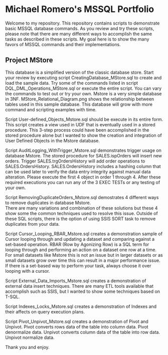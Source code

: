 # Michael Romero's MSSQL Portfolio

Welcome to my repository.   This repository contains scripts to demonstrate basic MSSQL database commands.  As you review and try these scripts, please note that there are many different ways to accomplish the same tasks as described in these scripts.  My goal here is to show the many favors of MSSQL commands and their implementations.   

## Project MStore
This database is a simplified version of the classic database store.  Start your review by executing script CreatingDatabase_MStore.sql to create and load the sample data.  Try some of the commands listed in script  DQL_DML_Operations_MStore.sql or execute the entire script.  You can vary the commands to test out or try your own.  Mstore is a very simple database in 3NF. MStore_Relational_Diagram.png shows the relationship between tables used in this sample database.  This database will grow with more command and scripting examples with time.  

Script User-defined_Objects_Mstore.sql should be execute in its entire form.  This script creates a view used in UDF that is eventually used in a stored procedure.  This 3-step process could have been accomplished in the stored procedure alone but I wanted to show the creation and integration of User Defined Objects in the Mstore database.

Script AuditLogging_WithTrigger_Mstore.sql demonstrates trigger usage on database Mstore.  The stored procedure for SALES.ispOrders will insert new orders. Trigger SALES.trgOrdersHistory will add order operations to SALES.OrdersHistory.  SALES.OrdersHistory includes a hashing column that can be used later to verify the data entry integrity against manual data alteration. Please execute the first 4 object in order 1 through 4. After these required executions you can run any of the 3 EXEC TESTs or any testing of your own.

Script RemovingDuplicateOrders_Mstore.sql demostrates 4 different ways to remove duplicates in database Mstore.  
There are many variations and combination of these solutions but these 4 show some the common techniques used to resolve this issue.  Outside of these SQL scripts, there is the option of using SSIS SORT task to remove duplicates from your data.  

Script Cursor_Looping_RBAR_Mstore.sql creates a demonstration sample of Cursor looping through and updating a dataset and comparing against a set-based operation.
RBAR (Row by Agonizing Row) is a SQL term for looping through and performing an action on a dataset one row at a time.
For small datasets like Mstore this is not an issue but in larger datasets or as small datasets grow over time this can result in a major performance issue.
If there is a set-based way to perform your task, always choose it over looping with a cursor.

Script External_Data_Imports_Mstore.sql creates a demonstration of external data insert techniques.  There are many ETL tools available that accomplish such as SSIS, but I wanted to show some techniques based on T-SQL. 

Script Indexes_Locks_Mstore.sql creates a demonstration of Indexes and their affects on query execution plans.

Script Pivot_Unpivot_Mstore.sql creates a demonstration of Pivot and Unpivot. Pivot converts rows data of the table into column data. Pivot denormalize data. Unpivot converts column data of the table into row data.  Unpivot normalize data. 

Thank you and enjoy.    

